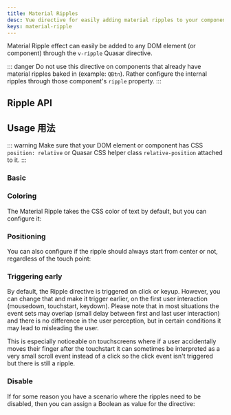 ```yaml
---
title: Material Ripples
desc: Vue directive for easily adding material ripples to your components and DOM elements.
keys: material-ripple
---
```

Material Ripple effect can easily be added to any DOM element (or component) through the `v-ripple` Quasar directive.

::: danger
Do not use this directive on components that already have material ripples baked in (example: `QBtn`). Rather configure the internal ripples through those component's `ripple` property.
:::

## Ripple API

<doc-api file="Ripple" />

## Usage 用法

::: warning
Make sure that your DOM element or component has CSS `position: relative` or Quasar CSS helper class `relative-position` attached to it.
:::

### Basic

<doc-example title="Basic" file="Ripple/Basic" />

### Coloring

The Material Ripple takes the CSS color of text by default, but you can configure it:

<doc-example title="Colored" file="Ripple/Colored" />

### Positioning

You can also configure if the ripple should always start from center or not, regardless of the touch point:

<doc-example title="Positioning" file="Ripple/Positioning" />

### Triggering early

By default, the Ripple directive is triggered on click or keyup. However, you can change that and make it trigger earlier, on the first user interaction (mousedown, touchstart, keydown). Please note that in most situations the event sets may overlap (small delay between first and last user interaction) and there is no difference in the user perception, but in certain conditions it may lead to misleading the user.

This is especially noticeable on touchscreens where if a user accidentally moves their finger after the touchstart it can sometimes be interpreted as a very small scroll event instead of a click so the click event isn't triggered but there is still a ripple.

<doc-example title="Triggering immediately" file="Ripple/Early" />

### Disable

If for some reason you have a scenario where the ripples need to be disabled, then you can assign a Boolean as value for the directive:

<doc-example title="Disable" file="Ripple/Disable" />
